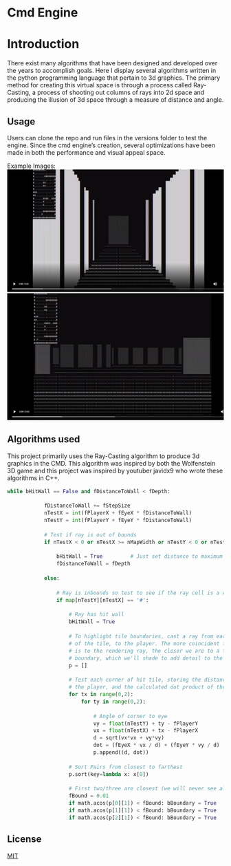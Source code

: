 # Cmd Engine
 

# Introduction
 
There exist many algorithms that have been designed and developed over the years to accomplish goals. Here I display several algorithms written in the python programming language that pertain to 3d graphics. The primary method for creating this virtual space is through a process called Ray-Casting, a process of shooting out columns of rays into 2d space and producing the illusion of 3d space through a measure of distance and angle.
 
## Usage
 
Users can clone the repo and run files in the versions folder to test the engine. Since the cmd engine’s creation, several optimizations have been made in both the performance and visual appeal space.

Example Images:
![](images/cmd1.png)
![](images/cmd2.png)



 
## Algorithms used
 
This project primarily uses the Ray-Casting algorithm to produce 3d graphics in the CMD. This algorithm was inspired by both the Wolfenstein 3D game and this project was inspired by youtuber javidx9 who wrote these algorithms in C++.
 
```python
while bHitWall == False and fDistanceToWall < fDepth:

            fDistanceToWall += fStepSize
            nTestX = int(fPlayerX + fEyeX * fDistanceToWall)
            nTestY = int(fPlayerY + fEyeY * fDistanceToWall)

            # Test if ray is out of bounds
            if nTestX < 0 or nTestX >= nMapWidth or nTestY < 0 or nTestY >= nMapHeight:

                bHitWall = True         # Just set distance to maximum depth
                fDistanceToWall = fDepth

            else:

                # Ray is inbounds so test to see if the ray cell is a wall block
                if map[nTestY][nTestX] == '#':

                    # Ray has hit wall
                    bHitWall = True

                    # To highlight tile boundaries, cast a ray from each corner
                    # of the tile, to the player. The more coincident this ray
                    # is to the rendering ray, the closer we are to a tile 
                    # boundary, which we'll shade to add detail to the walls
                    p = []

                    # Test each corner of hit tile, storing the distance from
				    # the player, and the calculated dot product of the two rays
                    for tx in range(0,2):
                        for ty in range(0,2):

                            # Angle of corner to eye
                            vy = float(nTestY) + ty - fPlayerY
                            vx = float(nTestX) + tx - fPlayerX
                            d = sqrt(vx*vx + vy*vy)
                            dot = (fEyeX * vx / d) + (fEyeY * vy / d)
                            p.append((d, dot))
                    
                    # Sort Pairs from closest to farthest
                    p.sort(key=lambda x: x[0])

                    # First two/three are closest (we will never see all four)
                    fBound = 0.01
                    if math.acos(p[0][1]) < fBound: bBoundary = True
                    if math.acos(p[1][1]) < fBound: bBoundary = True
                    if math.acos(p[2][1]) < fBound: bBoundary = True
```
 
## License
[MIT](https://choosealicense.com/licenses/mit/)
 


